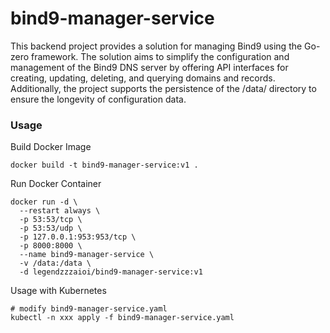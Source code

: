 # bind9-manager-service
This backend project provides a solution for managing Bind9 using the Go-zero framework. The solution aims to simplify the configuration and management of the Bind9 DNS server by offering API interfaces for creating, updating, deleting, and querying domains and records. Additionally, the project supports the persistence of the /data/ directory to ensure the longevity of configuration data.


### Usage

Build Docker Image

```
docker build -t bind9-manager-service:v1 .
```

Run Docker Container

```
docker run -d \
  --restart always \
  -p 53:53/tcp \
  -p 53:53/udp \
  -p 127.0.0.1:953:953/tcp \
  -p 8000:8000 \
  --name bind9-manager-service \
  -v /data:/data \
  -d legendzzzaioi/bind9-manager-service:v1
```

Usage with Kubernetes

```
# modify bind9-manager-service.yaml
kubectl -n xxx apply -f bind9-manager-service.yaml
```
